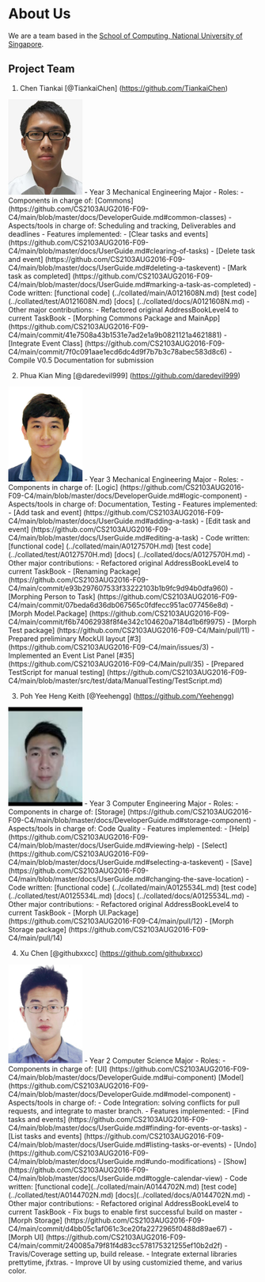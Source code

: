 # About Us

We are a team based in the [School of Computing, National University of Singapore](http://www.comp.nus.edu.sg).

## Project Team
1. Chen Tiankai [@TiankaiChen] (https://github.com/TiankaiChen)  
  <img src="images/Tiankai.jpg" width="150">  
  - Year 3 Mechanical Engineering Major
  - Roles:
  	- Components in charge of: [Commons] (https://github.com/CS2103AUG2016-F09-C4/main/blob/master/docs/DeveloperGuide.md#common-classes)
    - Aspects/tools in charge of: Scheduling and tracking, Deliverables and deadlines
    - Features implemented:
      - [Clear tasks and events] (https://github.com/CS2103AUG2016-F09-C4/main/blob/master/docs/UserGuide.md#clearing-of-tasks) 
      - [Delete task and event] (https://github.com/CS2103AUG2016-F09-C4/main/blob/master/docs/UserGuide.md#deleting-a-taskevent)
      - [Mark task as completed] (https://github.com/CS2103AUG2016-F09-C4/main/blob/master/docs/UserGuide.md#marking-a-task-as-completed)
    - Code written: [functional code] (../collated/main/A0121608N.md) [test code] (../collated/test/A0121608N.md) [docs] (../collated/docs/A0121608N.md)
    - Other major contributions:
      - Refactored original AddressBookLevel4 to current TaskBook
			- [Morphing Commons Package and MainApp] (https://github.com/CS2103AUG2016-F09-C4/main/commit/41e7508a43b1531e7ad2e1a9b0821121a4621881)
			- [Integrate Event Class] (https://github.com/CS2103AUG2016-F09-C4/main/commit/7f0c091aae1ecd6dc4d9f7b7b3c78abec583d8c6)
      - Compile V0.5 Documentation for submission
			
2. Phua Kian Ming [@daredevil999] (https://github.com/daredevil999)  
  <img src="images/Kianming.jpg" width="150">  
  - Year 3 Mechanical Engineering Major
  - Roles:
  	- Components in charge of: [Logic] (https://github.com/CS2103AUG2016-F09-C4/main/blob/master/docs/DeveloperGuide.md#logic-component)
  	- Aspects/tools in charge of: Documentation, Testing 
    - Features implemented:
      - [Add task and event] (https://github.com/CS2103AUG2016-F09-C4/main/blob/master/docs/UserGuide.md#adding-a-task)
      - [Edit task and event] (https://github.com/CS2103AUG2016-F09-C4/main/blob/master/docs/UserGuide.md#editing-a-task)
    - Code written: [functional code] (../collated/main/A0127570H.md) [test code] (../collated/test/A0127570H.md) [docs] (../collated/docs/A0127570H.md)
    - Other major contributions:
      - Refactored original AddressBookLevel4 to current TaskBook
        - [Renaming Package] (https://github.com/CS2103AUG2016-F09-C4/main/commit/e93b297607533f33222103b1b9fc9d94b0dfa960)
        - [Morphing Person to Task] (https://github.com/CS2103AUG2016-F09-C4/main/commit/07beda6d36db067565c0fdfecc951ac077456e8d)
        - [Morph Model.Package] (https://github.com/CS2103AUG2016-F09-C4/main/commit/f6b74062938f8f4e342c104620a7184d1b6f9975)
        - [Morph Test package] (https://github.com/CS2103AUG2016-F09-C4/Main/pull/11)
      - Prepared preliminary MockUI layout [#3] (https://github.com/CS2103AUG2016-F09-C4/main/issues/3)
      - Implemented an Event List Panel [#35] (https://github.com/CS2103AUG2016-F09-C4/Main/pull/35)
      - [Prepared TestScript for manual testing] (https://github.com/CS2103AUG2016-F09-C4/main/blob/master/src/test/data/ManualTesting/TestScript.md)
    
3. Poh Yee Heng Keith [@Yeehengg] (https://github.com/Yeehengg)  
  <img src="images/Keith.jpg" width="150">  
  - Year 3 Computer Engineering Major
  - Roles:
  	- Components in charge of: [Storage] (https://github.com/CS2103AUG2016-F09-C4/main/blob/master/docs/DeveloperGuide.md#storage-component)
  	- Aspects/tools in charge of: Code Quality
    - Features implemented:
      - [Help] (https://github.com/CS2103AUG2016-F09-C4/main/blob/master/docs/UserGuide.md#viewing-help)
      - [Select] (https://github.com/CS2103AUG2016-F09-C4/main/blob/master/docs/UserGuide.md#selecting-a-taskevent)
      - [Save] (https://github.com/CS2103AUG2016-F09-C4/main/blob/master/docs/UserGuide.md#changing-the-save-location)
    - Code written: [functional code] (../collated/main/A0125534L.md) [test code] (../collated/test/A0125534L.md) [docs] (../collated/docs/A0125534L.md)
    - Other major contributions: 
      - Refactored original AddressBookLevel4 to current TaskBook
        - [Morph UI.Package] (https://github.com/CS2103AUG2016-F09-C4/main/pull/12)
        - [Morph Storage package] (https://github.com/CS2103AUG2016-F09-C4/main/pull/14)

4. Xu Chen [@githubxxcc] (https://github.com/githubxxcc)  
  <img src="images/Xuchen.jpg" width="150">  
  - Year 2 Computer Science Major
  - Roles:
  	- Components in charge of: [UI] (https://github.com/CS2103AUG2016-F09-C4/main/blob/master/docs/DeveloperGuide.md#ui-component) [Model] (https://github.com/CS2103AUG2016-F09-C4/main/blob/master/docs/DeveloperGuide.md#model-component)
  	- Aspects/tools in charge of: 
      - Code Integration: solving conflicts for pull requests, and integrate to master branch.
    - Features implemented:
      - [Find tasks and events] (https://github.com/CS2103AUG2016-F09-C4/main/blob/master/docs/UserGuide.md#finding-for-events-or-tasks)
      - [List tasks and events] (https://github.com/CS2103AUG2016-F09-C4/main/blob/master/docs/UserGuide.md#listing-tasks-or-events)
      - [Undo] (https://github.com/CS2103AUG2016-F09-C4/main/blob/master/docs/UserGuide.md#undo-modifications)
      - [Show] (https://github.com/CS2103AUG2016-F09-C4/main/blob/master/docs/UserGuide.md#toggle-calendar-view)
    - Code written: [functional code](../collated/main/A0144702N.md) [test code](../collated/test/A0144702N.md) [docs](../collated/docs/A0144702N.md)
    - Other major contributions:
      - Refactored original AddressBookLevel4 to current TaskBook
        - Fix bugs to enable first successful build on master
        - [Morph Storage] (https://github.com/CS2103AUG2016-F09-C4/main/commit/d4bb05c1af061c3ce20fa2272965f0488d89ae67)
        - [Morph UI] (https://github.com/CS2103AUG2016-F09-C4/main/commit/240085a79f81f4d83cc578175321255ef10b2d2f)
      - Travis/Coverage setting up, build release.
      - Integrate external libraries prettytime, jfxtras.
      - Improve UI by using customizied theme, and varius color. 

